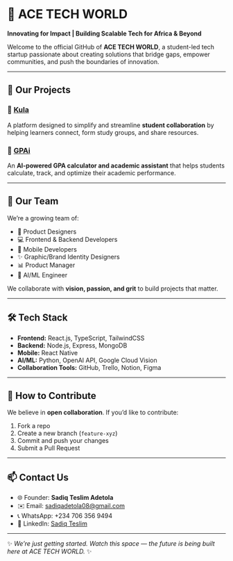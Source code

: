 # 🚀 ACE TECH WORLD  

**Innovating for Impact | Building Scalable Tech for Africa & Beyond**  

Welcome to the official GitHub of **ACE TECH WORLD**, a student-led tech startup passionate about creating solutions that bridge gaps, empower communities, and push the boundaries of innovation.  

---

## 🌟 Our Projects  

### 🔹 [Kula](https://use-kula.netlify.app)  
A platform designed to simplify and streamline **student collaboration** by helping learners connect, form study groups, and share resources.  

### 🔹 [GPAi](https://gpai.netlify.app)  
An **AI-powered GPA calculator and academic assistant** that helps students calculate, track, and optimize their academic performance.  

---

## 👥 Our Team  
We’re a growing team of:  
- 🎨 Product Designers  
- 💻 Frontend & Backend Developers  
- 📱 Mobile Developers  
- ✨ Graphic/Brand Identity Designers  
- 📊 Product Manager  
- 🤖 AI/ML Engineer  

We collaborate with **vision, passion, and grit** to build projects that matter.  

---

## 🛠 Tech Stack  
- **Frontend:** React.js, TypeScript, TailwindCSS  
- **Backend:** Node.js, Express, MongoDB  
- **Mobile:** React Native  
- **AI/ML:** Python, OpenAI API, Google Cloud Vision  
- **Collaboration Tools:** GitHub, Trello, Notion, Figma  

---

## 🤝 How to Contribute  
We believe in **open collaboration**. If you’d like to contribute:  
1. Fork a repo  
2. Create a new branch (`feature-xyz`)  
3. Commit and push your changes  
4. Submit a Pull Request  

---

## 📫 Contact Us  
- 🌐 Founder: **Sadiq Teslim Adetola**  
- ✉️ Email: [sadiqadetola08@gmail.com](mailto:sadiqadetola08@gmail.com)  
- 📞 WhatsApp: +234 706 356 9494  
- 🔗 LinkedIn: [Sadiq Teslim](https://www.linkedin.com/in/sadiq-teslim/)  

---

✨ *We’re just getting started. Watch this space — the future is being built here at ACE TECH WORLD.* ✨  
